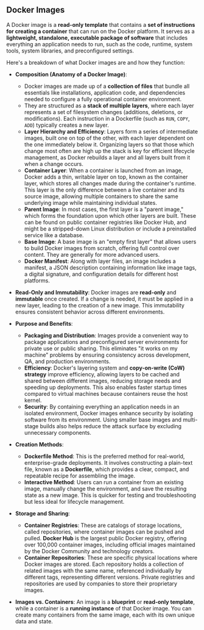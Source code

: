 ## Docker Images
A Docker image is a **read-only template** that contains a **set of instructions for creating a container** that can run on the Docker platform. It serves as a **lightweight, standalone, executable package of software** that includes everything an application needs to run, such as the code, runtime, system tools, system libraries, and preconfigured settings.

Here's a breakdown of what Docker images are and how they function:

- **Composition (Anatomy of a Docker Image)**:
    - Docker images are made up of a **collection of files** that bundle all essentials like installations, application code, and dependencies needed to configure a fully operational container environment.
    - They are structured as a **stack of multiple layers**, where each layer represents a set of filesystem changes (additions, deletions, or modifications). Each instruction in a Dockerfile (such as `RUN`, `COPY`, `ADD`) typically creates a new layer.
    - **Layer Hierarchy and Efficiency**: Layers form a series of intermediate images, built one on top of the other, with each layer dependent on the one immediately below it. Organizing layers so that those which change most often are high up the stack is key for efficient lifecycle management, as Docker rebuilds a layer and all layers built from it when a change occurs.
    - **Container Layer**: When a container is launched from an image, Docker adds a thin, writable layer on top, known as the container layer, which stores all changes made during the container's runtime. This layer is the only difference between a live container and its source image, allowing multiple containers to share the same underlying image while maintaining individual states.
    - **Parent Image**: In most cases, the first layer is a "parent image," which forms the foundation upon which other layers are built. These can be found on public container registries like Docker Hub, and might be a stripped-down Linux distribution or include a preinstalled service like a database.
    - **Base Image**: A base image is an "empty first layer" that allows users to build Docker images from scratch, offering full control over content. They are generally for more advanced users.
    - **Docker Manifest**: Along with layer files, an image includes a manifest, a JSON description containing information like image tags, a digital signature, and configuration details for different host platforms.

- **Read-Only and Immutability**: Docker images are **read-only** and **immutable** once created. If a change is needed, it must be applied in a new layer, leading to the creation of a new image. This immutability ensures consistent behavior across different environments.

- **Purpose and Benefits**:
    - **Packaging and Distribution**: Images provide a convenient way to package applications and preconfigured server environments for private use or public sharing. This eliminates "it works on my machine" problems by ensuring consistency across development, QA, and production environments.
    - **Efficiency**: Docker's layering system and **copy-on-write (CoW) strategy** improve efficiency, allowing layers to be cached and shared between different images, reducing storage needs and speeding up deployments. This also enables faster startup times compared to virtual machines because containers reuse the host kernel.
    - **Security**: By containing everything an application needs in an isolated environment, Docker images enhance security by isolating software from its environment. Using smaller base images and multi-stage builds also helps reduce the attack surface by excluding unnecessary components.

- **Creation Methods**:
    - **Dockerfile Method**: This is the preferred method for real-world, enterprise-grade deployments. It involves constructing a plain-text file, known as a **Dockerfile**, which provides a clear, compact, and repeatable recipe for assembling the image.
    - **Interactive Method**: Users can run a container from an existing image, manually change the environment, and save the resulting state as a new image. This is quicker for testing and troubleshooting but less ideal for lifecycle management.

- **Storage and Sharing**:
    - **Container Registries**: These are catalogs of storage locations, called repositories, where container images can be pushed and pulled. **Docker Hub** is the largest public Docker registry, offering over 100,000 container images, including official images maintained by the Docker Community and technology creators.
    - **Container Repositories**: These are specific physical locations where Docker images are stored. Each repository holds a collection of related images with the same name, referenced individually by different tags, representing different versions. Private registries and repositories are used by companies to store their proprietary images.

- **Images vs. Containers**: An image is a **blueprint** or **read-only template**, while a container is a **running instance** of that Docker image. You can create many containers from the same image, each with its own unique data and state.
